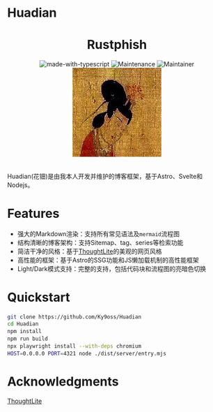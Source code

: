 # Huadian

<div align="center">
    <h1>Rustphish</h1>
    <img src="https://img.shields.io/badge/Made%20with-Astro-1f425f.svg" alt="made-with-typescript">
    <img src="https://img.shields.io/badge/Maintained%3F-yes-green.svg" alt="Maintenance">
    <img src="https://img.shields.io/badge/Maintainer-Ky9oss-red" alt="Maintainer">
    <br>
    <img src="public/huadian.jpg" alt="" width="203.5" height="203.5">
    <br>
    <br>
</div>

Huadian(花钿)是由我本人开发并维护的博客框架，基于Astro、Svelte和Nodejs。

# Features
- 强大的Markdown渲染：支持所有常见语法及`mermaid`流程图
- 结构清晰的博客架构：支持Sitemap、tag、series等检索功能
- 简洁干净的风格：基于[ThoughtLite](https://github.com/tuyuritio/astro-theme-thought-lite)的美观的网页风格
- 高性能的框架：基于Astro的SSG功能和JS懒加载机制的高性能框架
- Light/Dark模式支持：完整的支持，包括代码块和流程图的亮暗色切换

# Quickstart

```bash
git clone https://github.com/Ky9oss/Huadian
cd Huadian
npm install
npm run build
npx playwright install --with-deps chromium
HOST=0.0.0.0 PORT=4321 node ./dist/server/entry.mjs
```

# Acknowledgments
[ThoughtLite](https://github.com/tuyuritio/astro-theme-thought-lite)
